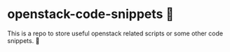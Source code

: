 # openstack-code-snippets 🤖

This is a repo to store useful openstack related scripts or some other code snippets.  🧐 

